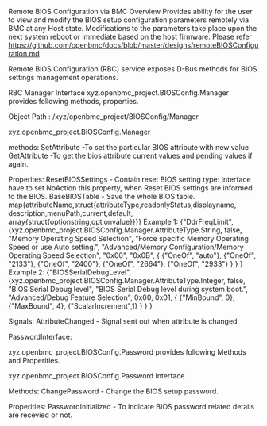 Remote BIOS Configuration via BMC
Overview
Provides ability for the user to view and modify the
BIOS setup configuration parameters remotely via BMC at any Host state.
Modifications to the parameters take place upon the next system reboot or
immediate based on the host firmware.
Please refer https://github.com/openbmc/docs/blob/master/designs/remoteBIOSConfiguration.md

Remote BIOS Configuration (RBC) service exposes D-Bus methods for
BIOS settings management operations.

RBC Manager Interface
xyz.openbmc_project.BIOSConfig.Manager provides following methods, properties.

Object Path : /xyz/openbmc_project/BIOSConfig/Manager

xyz.openbmc_project.BIOSConfig.Manager

methods:
SetAttribute -To set the particular BIOS attribute  with new value.
GetAttribute -To get the bios attribute current values and pending values if again.

Properites:
ResetBIOSSettings - Contain reset BIOS setting type:
					Interface have to set NoAction this property,
					when Reset BIOS settings are informed to the BIOS.
BaseBIOSTable - Save the whole BIOS table.
              map{attributeName,struct{attributeType,readonlyStatus,displayname,
              description,menuPath,current,default,
              array{struct{optionstring,optionvalue}}}}
              Example 1:
              {"DdrFreqLimit",
              {xyz.openbmc_project.BIOSConfig.Manager.AttributeType.String,
               false,
               "Memory Operating Speed Selection",
               "Force specific Memory Operating Speed or use Auto setting.",
               "Advanced/Memory Configuration/Memory Operating Speed Selection",
               "0x00",
               "0x0B",
               { {"OneOf", "auto"},
                 {"OneOf", "2133"},
                 {"OneOf", "2400"},
                 {"OneOf", "2664"},
                 {"OneOf", "2933"}
               }
              }
              }
               Example 2:
              {"BIOSSerialDebugLevel",
              {xyz.openbmc_project.BIOSConfig.Manager.AttributeType.Integer,
               false,
               "BIOS Serial Debug level",
               "BIOS Serial Debug level during system boot.",
               "Advanced/Debug Feature Selection",
               0x00,
               0x01,
               { {"MinBound", 0},
                 {"MaxBound", 4},
                 {"ScalarIncrement",1}
               }
              }
              }

Signals:
AttributeChanged - Signal sent out when attribute is changed

PasswordInterface:

xyz.openbmc_project.BIOSConfig.Password provides following Methods and Properities.

xyz.openbmc_project.BIOSConfig.Password Interface

Methods:
ChangePassword - Change the BIOS setup password.

Properities:
PasswordInitialized - To indicate BIOS password related details are recevied or not.


